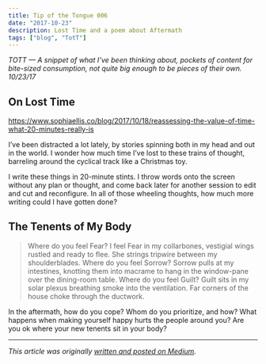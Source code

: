 ```yaml
---
title: Tip of the Tongue 006
date: "2017-10-23"
description: Lost Time and a poem about Aftermath
tags: ["blog", "TotT"]
---
```

*TOTT — A snippet of what I’ve been thinking about, pockets of content for bite-sized consumption, not quite big enough to be pieces of their own. 10/23/17*

## On Lost Time
https://www.sophiaellis.co/blog/2017/10/18/reassessing-the-value-of-time-what-20-minutes-really-is

I’ve been distracted a lot lately, by stories spinning both in my head and out in the world. I wonder how much time I’ve lost to these trains of thought, barreling around the cyclical track like a Christmas toy.

I write these things in 20-minute stints. I throw words onto the screen without any plan or thought, and come back later for another session to edit and cut and reconfigure. In all of those wheeling thoughts, how much more writing could I have gotten done?

## The Tenents of My Body
> Where do you feel Fear? I feel Fear in my collarbones, vestigial wings rustled and ready to flee. She strings tripwire between my shoulderblades.
> Where do you feel Sorrow? Sorrow pulls at my intestines, knotting them into macrame to hang in the window-pane over the dining-room table.
> Where do you feel Guilt? Guilt sits in my solar plexus breathing smoke into the ventilation. Far corners of the house choke through the ductwork.

In the aftermath, how do you cope? Whom do you prioritize, and how? What happens when making yourself happy hurts the people around you? Are you ok where your new tenents sit in your body?

--- 

*This article was originally [written and posted on Medium](https://medium.com/@leia.write/tip-of-the-tongue-006-85f5d62379e2).*
